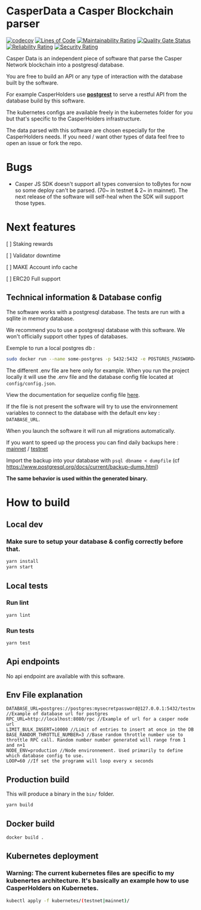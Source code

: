 # CasperData a Casper Blockchain parser
[![codecov](https://codecov.io/gh/casperholders/casperdata/branch/main/graph/badge.svg?token=J111YFA2Q3)](https://codecov.io/gh/casperholders/casperdata)
[![Lines of Code](https://sonarcloud.io/api/project_badges/measure?project=casperholders_casperdata&metric=ncloc)](https://sonarcloud.io/summary/new_code?id=casperholders_casperdata)
[![Maintainability Rating](https://sonarcloud.io/api/project_badges/measure?project=casperholders_casperdata&metric=sqale_rating)](https://sonarcloud.io/summary/new_code?id=casperholders_casperdata)
[![Quality Gate Status](https://sonarcloud.io/api/project_badges/measure?project=casperholders_casperdata&metric=alert_status)](https://sonarcloud.io/summary/new_code?id=casperholders_casperdata)
[![Reliability Rating](https://sonarcloud.io/api/project_badges/measure?project=casperholders_casperdata&metric=reliability_rating)](https://sonarcloud.io/summary/new_code?id=casperholders_casperdata)
[![Security Rating](https://sonarcloud.io/api/project_badges/measure?project=casperholders_casperdata&metric=security_rating)](https://sonarcloud.io/summary/new_code?id=casperholders_casperdata)

Casper Data is an independent piece of software that parse the Casper Network blockchain into a postgresql database.

You are free to build an API or any type of interaction with the database built by the software.

For example CasperHolders use [**postgrest**](https://postgrest.org/en/stable/) to serve a restful API from the database build by this software.

The kubernetes configs are available freely in the kubernetes folder for you but that's specific to the CasperHolders infrastructure.

The data parsed with this software are chosen especially for the CasperHolders needs. If you need / want other types of data feel free to open an issue or fork the repo.


# Bugs

- Casper JS SDK doesn't support all types conversion to toBytes for now so some deploy can't be parsed.
(70~ in testnet & 2~ in mainnet). The next release of the software will self-heal when the SDK will support those types.

# Next features

[ ] Staking rewards

[ ] Validator downtime

[ ] MAKE Account info cache

[ ] ERC20 Full support

## Technical information & Database config

The software works with a postgresql database. The tests are run with a sqllite in memory database.

We recommend you to use a postgresql database with this software. We won't officially support other types of databases.

Exemple to run a local postgres db :

```bash
sudo docker run --name some-postgres -p 5432:5432 -e POSTGRES_PASSWORD=mysecretpassword -e POSTGRES_DB=testnet -d postgres
```

The different .env file are here only for example. When you run the project locally it will use the .env file
and the database config file located at `config/config.json`.

View the documentation for sequelize config file [here](https://sequelize.org/master/manual/migrations.html#configuration).

If the file is not present the software will try to use the environnement variables to connect to the database with the default env key : `DATABASE_URL`.

When you launch the software it will run all migrations automatically.

If you want to speed up the process you can find daily backups here : [mainnet](https://backup.casperholders.io/) / [testnet](https://backup.testnet.casperholders.io/)

Import the backup into your database with `psql dbname < dumpfile` (cf https://www.postgresql.org/docs/current/backup-dump.html)

**The same behavior is used within the generated binary.**

# How to build

## Local dev

### Make sure to setup your database & config correctly before that.

```bash
yarn install
yarn start
```

## Local tests

### Run lint
```bash
yarn lint
```

### Run tests
```bash
yarn test
```

## Api endpoints

No api endpoint are available with this software.

## Env File explanation

```
DATABASE_URL=postgres://postgres:mysecretpassword@127.0.0.1:5432/testnet //Example of database url for postgres
RPC_URL=http://localhost:8080/rpc //Example of url for a casper node url
LIMIT_BULK_INSERT=10000 //Limit of entries to insert at once in the DB
BASE_RANDOM_THROTTLE_NUMBER=3 //Base random throttle number use to throttle RPC call. Random number number generated will range from 1 and n+1
NODE_ENV=production //Node environnement. Used primarily to define which database config to use.
LOOP=60 //If set the programm will loop every x seconds
```

## Production build

This will produce a binary in the `bin/` folder.

```bash
yarn build
```

## Docker build

```bash
docker build . 
```

## Kubernetes deployment

### Warning: The current kubernetes files are specific to my kubenertes architecture. It's basically an example how to use CasperHolders on Kubernetes.

```bash
kubectl apply -f kubernetes/(testnet|mainnet)/
```
